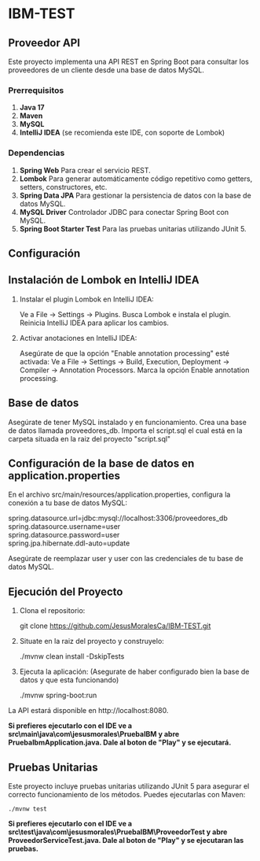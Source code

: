 # IBM-TEST
## Proveedor API

Este proyecto implementa una API REST en Spring Boot para consultar los proveedores de un cliente desde una base de datos MySQL.

### Prerrequisitos
1. **Java 17**
2. **Maven**
3. **MySQL**
4. **IntelliJ IDEA**  (se recomienda este IDE, con soporte de Lombok)


### Dependencias
1. **Spring Web** Para crear el servicio REST.
2. **Lombok** Para generar automáticamente código repetitivo como getters, setters, constructores, etc.
3. **Spring Data JPA** Para gestionar la persistencia de datos con la base de datos MySQL.
4. **MySQL Driver** Controlador JDBC para conectar Spring Boot con MySQL.
5. **Spring Boot Starter Test** Para las pruebas unitarias utilizando JUnit 5.


## Configuración
## Instalación de Lombok en IntelliJ IDEA
1. Instalar el plugin Lombok en IntelliJ IDEA:

    Ve a File -> Settings -> Plugins.
    Busca Lombok e instala el plugin.
    Reinicia IntelliJ IDEA para aplicar los cambios.
   
2. Activar anotaciones en IntelliJ IDEA:

    Asegúrate de que la opción "Enable annotation processing" esté activada:
    Ve a File -> Settings -> Build, Execution, Deployment -> Compiler -> Annotation Processors.
    Marca la opción Enable annotation processing.


## Base de datos

Asegúrate de tener MySQL instalado y en funcionamiento.
Crea una base de datos llamada proveedores_db.
Importa el script.sql el cual está en la carpeta situada en la raiz del proyecto "script.sql"

## Configuración de la base de datos en application.properties

En el archivo src/main/resources/application.properties, configura la conexión a tu base de datos MySQL:

spring.datasource.url=jdbc:mysql://localhost:3306/proveedores_db    
spring.datasource.username=user    
spring.datasource.password=user    
spring.jpa.hibernate.ddl-auto=update    

Asegúrate de reemplazar user y user con las credenciales de tu base de datos MySQL.

## Ejecución del Proyecto

1. Clona el repositorio:

    git clone https://github.com/JesusMoralesCa/IBM-TEST.git

2. Situate en la raiz del proyecto y construyelo:
    
    ./mvnw clean install -DskipTests

3. Ejecuta la aplicación: (Asegurate de haber configurado bien la base de datos y que esta funcionando)

    ./mvnw spring-boot:run

La API estará disponible en http://localhost:8080.


**Si prefieres ejecutarlo con el IDE ve a src\main\java\com\jesusmorales\PruebaIBM y abre PruebaIbmApplication.java. Dale al boton de "Play" y se ejecutará.**




## Pruebas Unitarias

Este proyecto incluye pruebas unitarias utilizando JUnit 5 para asegurar el correcto funcionamiento de los métodos. Puedes ejecutarlas con Maven:

    ./mvnw test

**Si prefieres ejecutarlo con el IDE ve a src\test\java\com\jesusmorales\PruebaIBM\ProveedorTest y abre ProveedorServiceTest.java. Dale al boton de "Play" y se ejecutaran las pruebas.**








